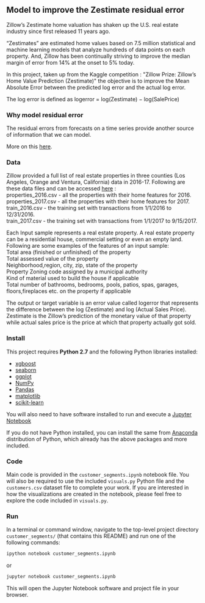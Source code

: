## Model to improve the Zestimate residual error

Zillow’s Zestimate home valuation has shaken up the U.S. real estate industry since first released 11 years ago.   

“Zestimates” are estimated home values based on 7.5 million statistical and machine learning models that analyze hundreds of data points on each property. And, Zillow has been continually striving to improve the median margin of error from 14% at the onset to 5% today.   

In this project, taken up from the Kaggle competition : "Zillow Prize: Zillow’s Home Value Prediction (Zestimate)" the objective is to improve the Mean Absolute Error between the predicted log error and the actual log error.  

The log error is defined as logerror = log(Zestimate) − log(SalePrice)  

### Why model residual error

The residual errors from forecasts on a time series provide another source of information that we can model.  

More on this [here](https://machinelearningmastery.com/model-residual-errors-correct-time-series-forecasts-python/).

### Data

Zillow provided a full list of real estate properties in three counties (Los Angeles, Orange and Ventura, California) data in 2016-17. Following are these data files and can be accessed [here](https://www.kaggle.com/c/zillow-prize-1/data) :  
properties_2016.csv - all the properties with their home features for 2016.  
properties_2017.csv - all the properties with their home features for 2017.  
train_2016.csv - the training set with transactions from 1/1/2016 to 12/31/2016.  
train_2017.csv - the training set with transactions from 1/1/2017 to 9/15/2017.  

Each Input sample represents a real estate property. A real estate property can be a residential house, commercial setting or even an empty land.   
Following are some examples of the features of an input sample:  
Total area (finished or unfinished) of the property  
Total assessed value of the property  
Neighborhood,region, city, zip, state of the property  
Property Zoning code assigned by a municipal authority  
Kind of material used to build the house if applicable  
Total number of bathrooms, bedrooms, pools, patios, spas, garages, floors,fireplaces etc. on the property if applicable   

The output or target variable is an error value called logerror that represents the difference between the log (Zestimate) and log (Actual Sales Price). Zestimate is the Zillow’s prediction of the monetary value of that property while actual sales price is the price at which that property actually got sold.  

### Install

This project requires **Python 2.7** and the following Python libraries installed:

- [xgboost](http://xgboost.readthedocs.io/en/latest/)  
- [seaborn](https://seaborn.pydata.org/)  
- [ggplot](http://ggplot.yhathq.com/)  
- [NumPy](http://www.numpy.org/)  
- [Pandas](http://pandas.pydata.org)  
- [matplotlib](http://matplotlib.org/)  
- [scikit-learn](http://scikit-learn.org/stable/)  

You will also need to have software installed to run and execute a [Jupyter Notebook](http://ipython.org/notebook.html)

If you do not have Python installed, you can install the same from [Anaconda](http://continuum.io/downloads) distribution of Python, which already has the above packages and more included.

### Code

Main code is provided in the `customer_segments.ipynb` notebook file. You will also be required to use the included `visuals.py` Python file and the `customers.csv` dataset file to complete your work. If you are interested in how the visualizations are created in the notebook, please feel free to explore the code included in `visuals.py`.

### Run

In a terminal or command window, navigate to the top-level project directory `customer_segments/` (that contains this README) and run one of the following commands:

```bash
ipython notebook customer_segments.ipynb
```  
or
```bash
jupyter notebook customer_segments.ipynb
```

This will open the Jupyter Notebook software and project file in your browser.
